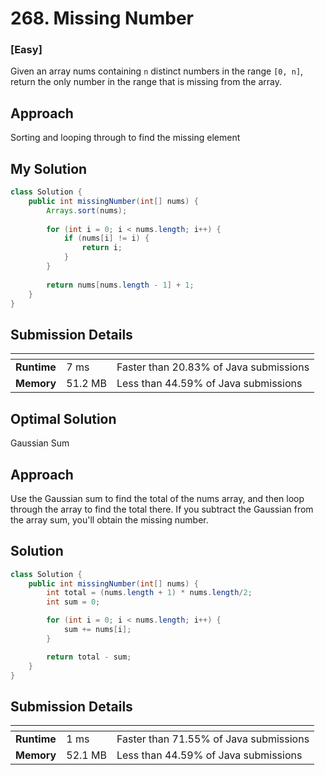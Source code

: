 # 268. Missing Number

### [**Easy**]

Given an array nums containing `n` distinct numbers in the range `[0, n]`, 
return the only number in the range that is missing from the array.

## Approach

Sorting and looping through to find the missing element 

## My Solution

````java
class Solution {
    public int missingNumber(int[] nums) {
        Arrays.sort(nums);
        
        for (int i = 0; i < nums.length; i++) {
            if (nums[i] != i) {
                return i; 
            }
        }
        
        return nums[nums.length - 1] + 1; 
    }
}
````

## Submission Details

| <!-- -->    | <!-- --> | <!-- -->                               |
|-------------|----------|----------------------------------------|
| **Runtime** | 7 ms     | Faster than 20.83% of Java submissions | 
| **Memory**  | 51.2 MB  | Less than 44.59% of Java submissions   |


## Optimal Solution

Gaussian Sum

## Approach

Use the Gaussian sum to find the total of the nums array, and then loop through the 
array to find the total there. If you subtract the Gaussian from the array sum, you'll 
obtain the missing number. 

## Solution

````java
class Solution {
    public int missingNumber(int[] nums) {
        int total = (nums.length + 1) * nums.length/2;
        int sum = 0;

        for (int i = 0; i < nums.length; i++) {
            sum += nums[i];
        }

        return total - sum;
    }
}
````

## Submission Details

| <!-- -->    | <!-- --> | <!-- -->                               |
|-------------|----------|----------------------------------------|
| **Runtime** | 1 ms     | Faster than 71.55% of Java submissions | 
| **Memory**  | 52.1 MB  | Less than 44.59% of Java submissions   |








